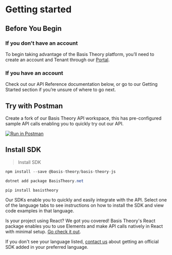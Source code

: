 # Getting started
## Before You Begin
### If you don't have an account

To begin taking advantage of the Basis Theory platform, you’ll need to create an account and Tenant through our <a href="https://portal.basistheory.com/register" target="_blank">Portal</a>.

### If you have an account

Check out our API Reference documentation below, or go to our Getting Started section if you’re unsure of where to go next.

## Try with Postman
Create a fork of our Basis Theory API workspace, this has pre-configured sample API calls enabling you to quickly try out our API.

[![Run in Postman](https://run.pstmn.io/button.svg)](https://app.getpostman.com/run-collection/14036973-bd016246-4d82-4753-82a0-e75a07d167c9?action=collection%2Ffork&collection-url=entityId%3D14036973-bd016246-4d82-4753-82a0-e75a07d167c9%26entityType%3Dcollection%26workspaceId%3Dcca928dd-d01d-4c7d-9002-84d5f2b33a63)

## Install SDK

> Install SDK

```javascript
npm install --save @basis-theory/basis-theory-js
```

```csharp
dotnet add package BasisTheory.net 
```

```python
pip install basistheory
```

Our SDKs enable you to quickly and easily integrate with the API. Select one of the language tabs to see instructions on how to install the SDK and view code examples in that language.

<aside class="block react">
  <span>
Is your project using React? We got you covered! Basis Theory's React package enables you to use Elements and make API calls natively in React with minimal setup. <a href="/elements#react-package">Go check it out</a>.
  </span>
</aside>

If you don't see your language listed, <a href="mailto:support@basistheory.com?subject=API SDK Language Support">contact us</a> about getting an official SDK added in your preferred language.
